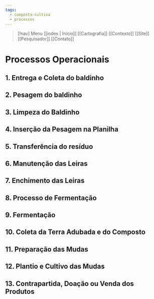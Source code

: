 ```yaml
---
tags:
  - composta-cultiva
  - processos
---
```

> [!nav]  Menu
> [[index | Início]]  [[Cartografia]]  [[Contexto]]  [[Site]]  [[Pesquisador]]  [[Contato]]
# Processos Operacionais 

## 1. Entrega e Coleta do baldinho


## 2. Pesagem do baldinho


## 3. Limpeza do Baldinho


## 4. Inserção da Pesagem na Planilha


## 5. Transferência do resíduo


## 6. Manutenção das Leiras


## 7. Enchimento das Leiras


## 8. Processo de Fermentação


## 9. Fermentação


## 10. Coleta da Terra Adubada e do Composto


## 11. Preparação das Mudas


## 12. Plantio e Cultivo das Mudas


## 13. Contrapartida, Doação ou Venda dos Produtos

